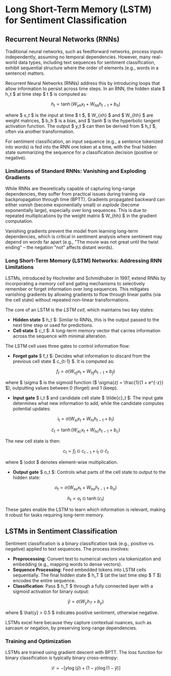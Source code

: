 # Long Short-Term Memory (LSTM) for Sentiment Classification

## Recurrent Neural Networks (RNNs)

Traditional neural networks, such as feedforward networks, process inputs independently, assuming no temporal dependencies. However, many real-world data types, including text sequences for sentiment classification, exhibit sequential structure where the order of elements (e.g., words in a sentence) matters.

Recurrent Neural Networks (RNNs) address this by introducing loops that allow information to persist across time steps. In an RNN, the hidden state $ h_t $ at time step $ t $ is computed as:

$$
h_t = \tanh(W_{xh} x_t + W_{hh} h_{t-1} + b_h)
$$

where $ x_t $ is the input at time $ t $, $ W_{xh} $ and $ W_{hh} $ are weight matrices, $ b_h $ is a bias, and $ \tanh $ is the hyperbolic tangent activation function. The output $ y_t $ can then be derived from $ h_t $, often via another transformation.

For sentiment classification, an input sequence (e.g., a sentence tokenized into words) is fed into the RNN one token at a time, with the final hidden state summarizing the sequence for a classification decision (positive or negative).

### Limitations of Standard RNNs: Vanishing and Exploding Gradients

While RNNs are theoretically capable of capturing long-range dependencies, they suffer from practical issues during training via backpropagation through time (BPTT). Gradients propagated backward can either *vanish* (become exponentially small) or *explode* (become exponentially large), especially over long sequences. This is due to repeated multiplications by the weight matrix $ W_{hh} $ in the gradient computation.

Vanishing gradients prevent the model from learning long-term dependencies, which is critical in sentiment analysis where sentiment may depend on words far apart (e.g., "The movie was not great until the twist ending" – the negation "not" affects distant words).

### Long Short-Term Memory (LSTM) Networks: Addressing RNN Limitations

LSTMs, introduced by Hochreiter and Schmidhuber in 1997, extend RNNs by incorporating a *memory cell* and gating mechanisms to selectively remember or forget information over long sequences. This mitigates vanishing gradients by allowing gradients to flow through linear paths (via the cell state) without repeated non-linear transformations.

The core of an LSTM is the *LSTM cell*, which maintains two key states:

- **Hidden state** $ h_t $: Similar to RNNs, this is the output passed to the next time step or used for predictions.
- **Cell state** $ c_t $: A long-term memory vector that carries information across the sequence with minimal alteration.

The LSTM cell uses three gates to control information flow:

- **Forget gate** $ f_t $: Decides what information to discard from the previous cell state $ c_{t-1} $. It is computed as:

$$
f_t = \sigma(W_{xf} x_t + W_{hf} h_{t-1} + b_f)
$$

where $ \sigma $ is the sigmoid function ($ \sigma(z) = \frac{1}{1 + e^{-z}} $), outputting values between 0 (forget) and 1 (keep).
- **Input gate** $ i_t $ and candidate cell state $ \tilde{c}_t $: The input gate determines what new information to add, while the candidate computes potential updates:

$$
i_t = \sigma(W_{xi} x_t + W_{hi} h_{t-1} + b_i)
$$

$$
\tilde{c}_t = \tanh(W_{xc} x_t + W_{hc} h_{t-1} + b_c)
$$

The new cell state is then:

$$
c_t = f_t \odot c_{t-1} + i_t \odot \tilde{c}_t
$$

where $ \odot $ denotes element-wise multiplication.
- **Output gate** $ o_t $: Controls what parts of the cell state to output to the hidden state:

$$
o_t = \sigma(W_{xo} x_t + W_{ho} h_{t-1} + b_o)
$$

$$
h_t = o_t \odot \tanh(c_t)
$$

These gates enable the LSTM to learn which information is relevant, making it robust for tasks requiring long-term memory.

## LSTMs in Sentiment Classification

Sentiment classification is a binary classification task (e.g., positive vs. negative) applied to text sequences. The process involves:

- **Preprocessing**: Convert text to numerical vectors via tokenization and embedding (e.g., mapping words to dense vectors).
- **Sequence Processing**: Feed embedded tokens into LSTM cells sequentially. The final hidden state $ h_T $ (at the last time step $ T $) encodes the entire sequence.
- **Classification**: Pass $ h_T $ through a fully connected layer with a sigmoid activation for binary output:

$$
\hat{y} = \sigma(W_y h_T + b_y)
$$

where $ \hat{y} > 0.5 $ indicates positive sentiment, otherwise negative.

LSTMs excel here because they capture contextual nuances, such as sarcasm or negation, by preserving long-range dependencies.

### Training and Optimization

LSTMs are trained using gradient descent with BPTT. The loss function for binary classification is typically binary cross-entropy:

$$
\mathcal{L} = -[y \log(\hat{y}) + (1 - y) \log(1 - \hat{y})]
$$